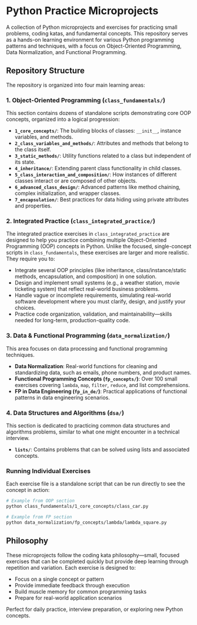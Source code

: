 # Python Practice Microprojects

A collection of Python microprojects and exercises for practicing small problems, coding katas, and fundamental concepts. This repository serves as a hands-on learning environment for various Python programming patterns and techniques, with a focus on Object-Oriented Programming, Data Normalization, and Functional Programming.

## Repository Structure

The repository is organized into four main learning areas:

### 1. Object-Oriented Programming (`class_fundamentals/`)
This section contains dozens of standalone scripts demonstrating core OOP concepts, organized into a logical progression:
- **`1_core_concepts/`**: The building blocks of classes: `__init__`, instance variables, and methods.
- **`2_class_variables_and_methods/`**: Attributes and methods that belong to the class itself.
- **`3_static_methods/`**: Utility functions related to a class but independent of its state.
- **`4_inheritance/`**: Extending parent class functionality in child classes.
- **`5_class_interaction_and_composition/`**: How instances of different classes interact or are composed of other objects.
- **`6_advanced_class_design/`**: Advanced patterns like method chaining, complex initialization, and wrapper classes.
- **`7_encapsulation/`**: Best practices for data hiding using private attributes and properties.

### 2. Integrated Practice (`class_integrated_practice/`)
The integrated practice exercises in `class_integrated_practice` are designed to help you practice combining multiple Object-Oriented Programming (OOP) concepts in Python. Unlike the focused, single-concept scripts in `class_fundamentals`, these exercises are larger and more realistic. They require you to:

- Integrate several OOP principles (like inheritance, class/instance/static methods, encapsulation, and composition) in one solution.
- Design and implement small systems (e.g., a weather station, movie ticketing system) that reflect real-world business problems.
- Handle vague or incomplete requirements, simulating real-world software development where you must clarify, design, and justify your choices.
- Practice code organization, validation, and maintainability—skills needed for long-term, production-quality code.

### 3. Data & Functional Programming (`data_normalization/`)
This area focuses on data processing and functional programming techniques.
- **Data Normalization**: Real-world functions for cleaning and standardizing data, such as emails, phone numbers, and product names.
- **Functional Programming Concepts (`fp_concepts/`)**: Over 100 small exercises covering `lambda`, `map`, `filter`, `reduce`, and list comprehensions.
- **FP in Data Engineering (`fp_in_de/`)**: Practical applications of functional patterns in data engineering scenarios.


### 4. Data Structures and Algorithms (`dsa/`)
This section is dedicated to practicing common data structures and algorithms problems, similar to what one might encounter in a technical interview.
- **`lists/`**: Contains problems that can be solved using lists and associated concepts.

### Running Individual Exercises
Each exercise file is a standalone script that can be run directly to see the concept in action:
```bash
# Example from OOP section
python class_fundamentals/1_core_concepts/class_car.py

# Example from FP section
python data_normalization/fp_concepts/lambda/lambda_square.py
```

## Philosophy

These microprojects follow the coding kata philosophy—small, focused exercises that can be completed quickly but provide deep learning through repetition and variation. Each exercise is designed to:
- Focus on a single concept or pattern
- Provide immediate feedback through execution
- Build muscle memory for common programming tasks
- Prepare for real-world application scenarios

Perfect for daily practice, interview preparation, or exploring new Python concepts.
